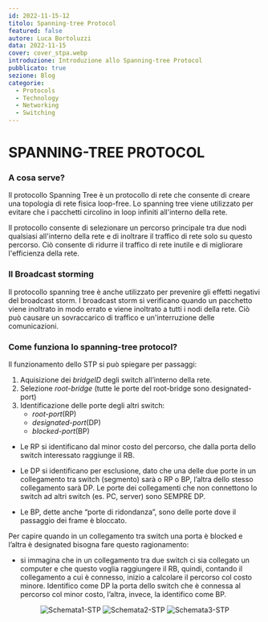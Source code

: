 ```yaml
---
id: 2022-11-15-12
titolo: Spanning-tree Protocol
featured: false
autore: Luca Bortoluzzi
data: 2022-11-15
cover: cover_stpa.webp
introduzione: Introduzione allo Spanning-tree Protocol
pubblicato: true
sezione: Blog
categorie:
  - Protocols
  - Technology
  - Networking
  - Switching
---
```




# SPANNING-TREE PROTOCOL


### A cosa serve?

Il protocollo Spanning Tree è un protocollo di rete che consente di creare una topologia di rete fisica loop-free. Lo spanning tree viene utilizzato per 
evitare che i pacchetti circolino in loop infiniti all&#39;interno della rete. 

Il protocollo consente di selezionare un percorso principale tra due nodi 
qualsiasi all&#39;interno della rete e di inoltrare il traffico di rete solo su questo percorso. Ciò consente di ridurre il traffico di rete inutile e di 
migliorare l&#39;efficienza della rete.


### Il Broadcast storming


Il protocollo spanning tree è anche utilizzato per prevenire gli effetti negativi del broadcast storm. I broadcast storm 
si verificano quando un pacchetto viene inoltrato in modo errato e viene inoltrato a tutti i nodi della rete. Ciò può causare 
un sovraccarico di traffico e un&#39;interruzione delle comunicazioni.


### Come funziona lo spanning-tree protocol?

Il funzionamento dello STP si può spiegare per passaggi:

1. Aquisizione dei *bridgeID* degli switch all’interno della rete.
2. Selezione *root-bridge* (tutte le porte del root-bridge sono designated-
port)
3. Identificazione delle porte degli altri switch: 
   - *root-port*(RP) 
   - *designated-port*(DP)
   - *blocked-port*(BP)

- Le RP si identificano dal minor costo del percorso, che dalla porta dello switch interessato raggiunge il RB.


- Le DP si identificano per esclusione, dato che una delle due porte in un collegamento tra switch (segmento) sarà o RP o BP, l’altra
dello stesso collegamento sarà DP. Le porte dei collegamenti che non connettono lo switch ad altri switch
(es. PC, server) sono SEMPRE DP.


- Le BP, dette anche “porte di ridondanza”, sono delle porte dove il passaggio dei frame è bloccato. 

Per capire quando in
un collegamento tra switch una porta è blocked e l’altra è designated bisogna fare questo ragionamento: 

- si immagina che in un collegamento tra due switch ci sia collegato un computer e che questo voglia raggiungere il RB, quindi,
contando il collegamento a cui è connesso, inizio a calcolare il percorso col costo minore. Identifico come DP la
porta dello switch che è connessa al percorso col minor costo, l’altra, invece, la identifico come BP.


<center>
  <img src="/img/posts/spanning-tree-protocol/schermata1a.webp" alt="Schemata1-STP"/>


  <img src="/img/posts/spanning-tree-protocol/schermata2a.webp" alt="Schemata2-STP"/>


  <img src="/img/posts/spanning-tree-protocol/schermata3a.webp" alt="Schemata3-STP"/>
</center>

